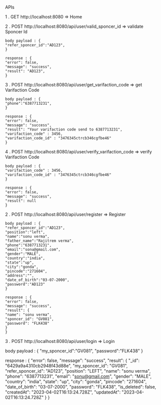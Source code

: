 APIs

1 . GET http://localhost:8080 => Home

2 . POST http://localhost:8080/api/user/valid_sponcer_id => validate Sponcer Id

    body payload : {
    "refer_sponcer_id":"AD123",
    }

    response : {
    "error": false,
    "message": "success",
    "result": "AD123",
    }

3 . POST http://localhost:8080/api/user/get_varifaction_code => get Varifaction Code

    body payload : {
    "phone":"6387713231",
    }

    response : {
    "error": false,
    "message": "success",
    "result": "Your varifaction code send to 6387713231",
    "varifaction_code" : 3456,
    "varifaction_code_id" : "3476345ctrcb346cgfbe46"
    }

4 . POST http://localhost:8080/api/user/verify_varifaction_code => verify Varifaction Code

    body payload : {
    "varifaction_code" : 3456,
    "varifaction_code_id" : "3476345ctrcb346cgfbe46"
    }

    response : {
    "error": false,
    "message": "success",
    "result": null
    }

2 . POST http://localhost:8080/api/user/register => Register

    body payload : {
    "refer_sponcer_id":"AD123",
    "position":"left",
    "name":"sonu verma",
    "father_name":"Rajitrem verma",
    "phone":"6387713231",
    "email":"sonu@gmail.com",
    "gender":"MALE",
    "country":"india",
    "state":"up",
    "city":"gonda",
    "pincode":"271604",
    "address":"",
    "date_of_birth":"03-07-2000",
    "password":"AD123"
    }

    response : {
    "error": false,
    "message": "success",
    "result": {
    "name": "sonu verma",
    "sponcer_id": "GV081",
    "password": "FLK438"
    }
    }

3 . POST http://localhost:8080/api/user/login => Login

body payload : {
"my_sponcer_id":"GV081",
"password":"FLK438"
}

response : {
"error": false,
"message": "success",
"result": {
"\_id": "6429a9a4310cb2948f43d88e",
"my_sponcer_id": "GV081",
"refer_sponcer_id": "AD123",
"position": "LEFT",
"name": "sonu verma",
"phone": "6387713231",
"email": "sonu@gmail.com",
"gender": "MALE",
"country": "india",
"state": "up",
"city": "gonda",
"pincode": "271604",
"date_of_birth": "03-07-2000",
"password": "FLK438",
"is_deleted": false,
"createdAt": "2023-04-02T16:13:24.728Z",
"updatedAt": "2023-04-02T16:13:24.728Z"
}
}
